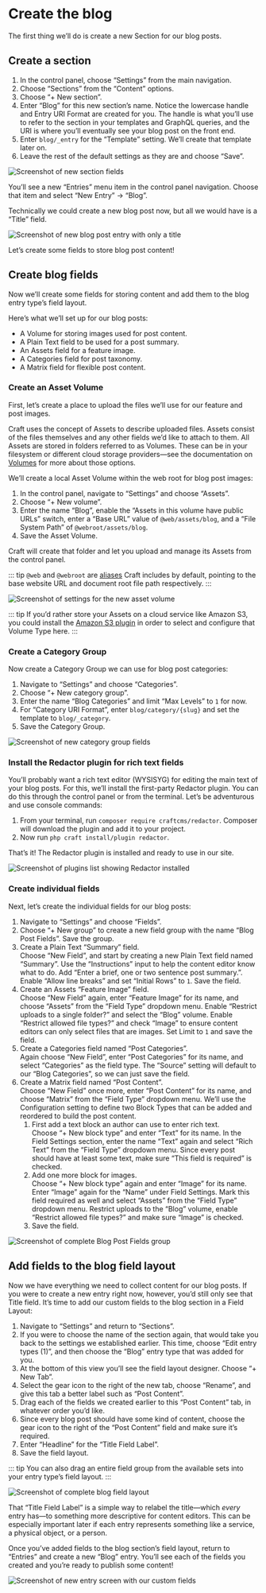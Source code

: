 # Create the blog

The first thing we’ll do is create a new Section for our blog posts.

## Create a section

1. In the control panel, choose “Settings” from the main navigation.
2. Choose “Sections” from the “Content” options.
3. Choose “+ New section”.
4. Enter “Blog” for this new section’s name. Notice the lowercase handle and Entry URI Format are created for you. The handle is what you’ll use to refer to the section in your templates and GraphQL queries, and the URI is where you’ll eventually see your blog post on the front end.
5. Enter `blog/_entry` for the “Template” setting. We’ll create that template later on.
6. Leave the rest of the default settings as they are and choose “Save”.

<BrowserShot url="http://tutorial.test/admin/settings/sections/new" :link="false" caption="Settings for the new blog section.">
<img src="../images/tutorial-new-section.png" alt="Screenshot of new section fields" />
</BrowserShot>

You’ll see a new “Entries” menu item in the control panel navigation. Choose that item and select “New Entry” → “Blog”.

Technically we could create a new blog post now, but all we would have is a “Title” field.

<BrowserShot url="http://tutorial.test/entries/blog6?draftId=5&fresh=1" :link="false" caption="The new blog post entry doesn’t yet have any custom fields.">
<img src="../images/tutorial-empty-new-entry.png" alt="Screenshot of new blog post entry with only a title" />
</BrowserShot>

Let’s create some fields to store blog post content!

## Create blog fields

Now we’ll create some fields for storing content and add them to the blog entry type’s field layout.

Here’s what we’ll set up for our blog posts:

- A Volume for storing images used for post content.
- A Plain Text field to be used for a post summary.
- An Assets field for a feature image.
- A Categories field for post taxonomy.
- A Matrix field for flexible post content.

### Create an Asset Volume

First, let’s create a place to upload the files we’ll use for our feature and post images.

Craft uses the concept of Assets to describe uploaded files. Assets consist of the files themselves and any other fields we’d like to attach to them. All Assets are stored in folders referred to as Volumes. These can be in your filesystem or different cloud storage providers—see the documentation on [Volumes](/1.x/assets.md#volumes) for more about those options.

We’ll create a local Asset Volume within the web root for blog post images:

1. In the control panel, navigate to “Settings” and choose “Assets”.
2. Choose “+ New volume”.
3. Enter the name “Blog”, enable the “Assets in this volume have public URLs” switch, enter a “Base URL” value of `@web/assets/blog`, and a “File System Path” of `@webroot/assets/blog`.
4. Save the Asset Volume.

Craft will create that folder and let you upload and manage its Assets from the control panel.

::: tip
`@web` and `@webroot` are [aliases](/1.x/config/#aliases) Craft includes by default, pointing to the base website URL and document root file path respectively.
:::

<BrowserShot url="http://tutorial.test/admin/settings/assets/volumes/new" :link="false" caption="Settings for the new blog volume.">
<img src="../images/tutorial-new-asset-volume.png" alt="Screenshot of settings for the new asset volume" />
</BrowserShot>

::: tip
If you’d rather store your Assets on a cloud service like Amazon S3, you could install the [Amazon S3 plugin](https://plugins.craftcms.com/aws-s3) in order to select and configure that Volume Type here.
:::

### Create a Category Group

Now create a Category Group we can use for blog post categories:

1. Navigate to “Settings” and choose “Categories”.
2. Choose “+ New category group”.
3. Enter the name “Blog Categories” and limit “Max Levels” to `1` for now.
4. For “Category URI Format”, enter `blog/category/{slug}` and set the template to `blog/_category`.
5. Save the Category Group.

<BrowserShot url="http://tutorial.test/admin/settings/categories/new" :link="false" caption="Settings for the new blog category group.">
<img src="../images/tutorial-new-category-group.png" alt="Screenshot of new category group fields" />
</BrowserShot>

### Install the Redactor plugin for rich text fields

You’ll probably want a rich text editor (WYSISYG) for editing the main text of your blog posts. For this, we’ll install the first-party Redactor plugin. You can do this through the control panel or from the terminal. Let’s be adventurous and use console commands:

1. From your terminal, run `composer require craftcms/redactor`. Composer will download the plugin and add it to your project.
2. Now run `php craft install/plugin redactor`.

That’s it! The Redactor plugin is installed and ready to use in our site.

<BrowserShot url="http://tutorial.test/admin/settings/plugins" :link="false" caption="Redactor now appears in the list of installed Plugins, where it can also be disabled and uninstalled.">
<img src="../images/tutorial-redactor-plugin.png" alt="Screenshot of plugins list showing Redactor installed" />
</BrowserShot>

### Create individual fields

Next, let’s create the individual fields for our blog posts:

1. Navigate to “Settings” and choose “Fields”.
2. Choose “+ New group” to create a new field group with the name “Blog Post Fields”. Save the group.
3. Create a Plain Text “Summary” field.\
   Choose “New Field”, and start by creating a new Plain Text field named “Summary”. Use the “Instructions” input to help the content editor know what to do. Add “Enter a brief, one or two sentence post summary.”. Enable “Allow line breaks” and set “Initial Rows” to `1`. Save the field.
4. Create an Assets “Feature Image” field.\
   Choose “New Field” again, enter “Feature Image” for its name, and choose “Assets” from the “Field Type” dropdown menu. Enable “Restrict uploads to a single folder?” and select the “Blog” volume. Enable “Restrict allowed file types?” and check “Image” to ensure content editors can only select files that are images. Set Limit to `1` and save the field.
5. Create a Categories field named “Post Categories”.\
   Again choose “New Field”, enter “Post Categories” for its name, and select “Categories” as the field type. The “Source” setting will default to our “Blog Categories”, so we can just save the field.
6. Create a Matrix field named “Post Content”.\
   Choose “New Field” once more, enter “Post Content” for its name, and choose “Matrix” from the “Field Type” dropdown menu. We’ll use the Configuration setting to define two Block Types that can be added and reordered to build the post content.
   1. First add a text block an author can use to enter rich text.\
      Choose “+ New block type” and enter “Text” for its name. In the Field Settings section, enter the name “Text” again and select “Rich Text” from the “Field Type” dropdown menu. Since every post should have at least some text, make sure “This field is required” is checked.
   2. Add one more block for images.\
      Choose “+ New block type” again and enter “Image” for its name. Enter “Image” again for the “Name” under Field Settings. Mark this field required as well and select “Assets” from the “Field Type” dropdown menu. Restrict uploads to the “Blog” volume, enable “Restrict allowed file types?” and make sure “Image” is checked.
   3. Save the field.

<BrowserShot url="http://tutorial.test/admin/settings/fields/2" :link="false" caption="Our complete group of new fields.">
<img src="../images/tutorial-new-blog-fields.png" alt="Screenshot of complete Blog Post Fields group" />
</BrowserShot>

## Add fields to the blog field layout

Now we have everything we need to collect content for our blog posts. If you were to create a new entry right now, however, you’d still only see that Title field. It’s time to add our custom fields to the blog section in a Field Layout:

1. Navigate to “Settings” and return to “Sections”.
2. If you were to choose the name of the section again, that would take you back to the settings we established earlier. This time, choose “Edit entry types (1)”, and then choose the “Blog” entry type that was added for you.
3. At the bottom of this view you’ll see the field layout designer. Choose “+ New Tab”.
4. Select the gear icon to the right of the new tab, choose “Rename”, and give this tab a better label such as “Post Content”.
5. Drag each of the fields we created earlier to this “Post Content” tab, in whatever order you’d like.
6. Since every blog post should have some kind of content, choose the gear icon to the right of the “Post Content” field and make sure it’s required.
7. Enter “Headline” for the “Title Field Label”.
8. Save the field layout.

::: tip
You can also drag an entire field group from the available sets into your entry type’s field layout.
:::

<BrowserShot url="http://tutorial.test/admin/settings/sections/1/entrytypes/1" :link="false" caption="Completed blog entry type field layout.">
<img src="../images/tutorial-blog-field-layout.png" alt="Screenshot of complete blog field layout" />
</BrowserShot>

That “Title Field Label” is a simple way to relabel the title—which *every* entry has—to something more descriptive for content editors. This can be especially important later if each entry represents something like a service, a physical object, or a person.

Once you’ve added fields to the blog section’s field layout, return to “Entries” and create a new “Blog” entry. You’ll see each of the fields you created and you’re ready to publish some content!

<BrowserShot url="http://tutorial.test/admin/entries/blog/7?draftId=6&fresh=1" :link="false" caption="A new blog post entry now includes our custom fields.">
<img src="../images/tutorial-new-entry-with-fields.png" alt="Screenshot of new entry screen with our custom fields" />
</BrowserShot>
